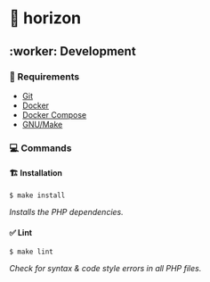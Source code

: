 # :sunrise: horizon

## :worker: Development

### :pushpin: Requirements

- [Git](https://git-scm.com/)
- [Docker](https://www.docker.com/)
- [Docker Compose](https://docs.docker.com/compose/)
- [GNU/Make](https://www.gnu.org/software/make/)

### :computer: Commands

#### :building_construction: Installation

```console
$ make install
```

*Installs the PHP dependencies.*

#### :white_check_mark: Lint

```console
$ make lint
```

*Check for syntax & code style errors in all PHP files.*
